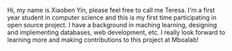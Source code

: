 Hi, my name is Xiaoben Yin, please feel free to call me Teresa. 
I'm a first year student in computer science and this is my first time participating in open source project. 
I have a background in maching learning, designing and implementing databases, web development, etc.
I really look forward to learning more and making contributions to this project at Mboalab!
